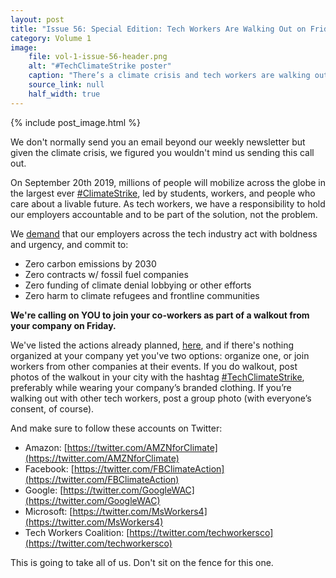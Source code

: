 ```yaml
---
layout: post
title: "Issue 56: Special Edition: Tech Workers Are Walking Out on Friday for the Global Climate Strike. Join them."
category: Volume 1
image:
    file: vol-1-issue-56-header.png
    alt: "#TechClimateStrike poster"
    caption: "There’s a climate crisis and tech workers are walking out"
    source_link: null
    half_width: true
---
```


<!-- Content imported from: https://mailchi.mp/dfe08d1885d3/special-edition-tech-workers-are-walking-out-on-friday-for-the-global-climate-strike-join-them?e=dbff030191 -->

{% include post_image.html %}

<!--excerpt-->

We don't normally send you an email beyond our weekly newsletter but given the climate crisis, we figured you wouldn't mind us sending this call out.

On September 20th 2019, millions of people will mobilize across the globe in the largest ever [#ClimateStrike](https://twitter.com/search?q=%23ClimateStrike&src=typed_query), led by students, workers, and people who care about a livable future. As tech workers, we have a responsibility to hold our employers accountable and to be part of the solution, not the problem.

We [demand](https://techworkerscoalition.org/climate-strike/) that our employers across the tech industry act with boldness and urgency, and commit to:

*   Zero carbon emissions by 2030
*   Zero contracts w/ fossil fuel companies
*   Zero funding of climate denial lobbying or other efforts
*   Zero harm to climate refugees and frontline communities

**We're calling on YOU to join your co-workers as part of a walkout from your company on Friday.**  

We've listed the actions already planned, [here](https://docs.google.com/spreadsheets/d/1ThY98n11LVFV_26P9nmEbvUjvMXwa671nK1gOBPf7mM/edit), and if there's nothing organized at your company yet you've two options: organize one, or join workers from other companies at their events. If you do walkout, post photos of the walkout in your city with the hashtag [#TechClimateStrike](https://twitter.com/search?q=%23TechClimateStrike&src=typed_query), preferably while wearing your company’s branded clothing. If you’re walking out with other tech workers, post a group photo (with everyone’s consent, of course).  

And make sure to follow these accounts on Twitter:

*   Amazon: [https://twitter.com/AMZNforClimate](https://twitter.com/AMZNforClimate)
*   Facebook: [https://twitter.com/FBClimateAction](https://twitter.com/FBClimateAction)
*   Google: [https://twitter.com/GoogleWAC](https://twitter.com/GoogleWAC)
*   Microsoft: [https://twitter.com/MsWorkers4](https://twitter.com/MsWorkers4)
*   Tech Workers Coalition: [https://twitter.com/techworkersco](https://twitter.com/techworkersco)

This is going to take all of us. Don't sit on the fence for this one.
